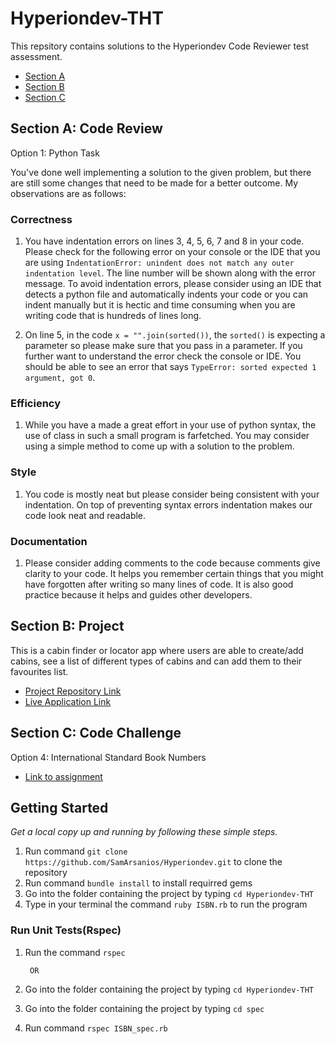 # Hyperiondev-THT

This repsitory contains solutions to the Hyperiondev Code Reviewer test assessment.
- [Section A](https://github.com/SamArsanios/Hyperiondev-THT/blob/main/README.md#section-a-code-review)
- [Section B](https://github.com/SamArsanios/Hyperiondev-THT/blob/main/README.md#section-b-code-project)
- [Section C](https://github.com/SamArsanios/Hyperiondev-THT/blob/main/README.md#section-c-code-challenge)


## Section A: Code Review
Option 1: Python Task


You've done well implementing a solution to the given problem, but there are still some changes that need to be made for a better outcome. My observations are as follows:

### Correctness
1. You have indentation errors on lines 3, 4, 5, 6, 7 and 8 in your code. Please check for the following error on your console or the IDE that you are using `IndentationError: unindent does not match any outer indentation level`. The line number will be shown along with the error message. To avoid indentation errors, please consider using an IDE that detects a python file and automatically indents your code or you can indent manually but it is hectic and time consuming when you are writing code that is hundreds of lines long.

2. On line 5, in the code `x = "".join(sorted())`,  the `sorted()` is expecting a parameter so please make sure that you pass in a parameter. If you further want to understand the error check the console or IDE. You should be able to see an error that says `TypeError: sorted expected 1 argument, got 0`. 

### Efficiency
1. While you have a made a great effort in your use of python syntax, the use of class in such a small program is farfetched. You may consider using a simple method to come up with a solution to the problem.


### Style
1. You code is mostly neat but please consider being consistent with your indentation. On top of preventing syntax errors indentation makes our code look neat and readable.

### Documentation
1. Please consider adding comments to the code because comments give clarity to your code. It helps you remember certain things that you might have forgotten after writing so many lines of code. It is also good practice because it helps and guides other developers.

## Section B: Project
This is a cabin finder or locator app where users are able to create/add cabins, see a list of different types of cabins and can add them to their favourites list.

- [Project Repository Link](https://github.com/SamArsanios/cabin-quest) 
- [Live Application Link](https://cabinquest.herokuapp.com/)

## Section C: Code Challenge
Option 4: International Standard Book Numbers

- [Link to assignment](https://edabit.com/challenge/4E9gTrRWErpTCA2FQ)

## Getting Started

_Get a local copy up and running by following these simple steps._

1. Run command `git clone https://github.com/SamArsanios/Hyperiondev.git` to clone the repository
2. Run command `bundle install` to install requirred gems
3. Go into the folder containing the project by typing `cd Hyperiondev-THT`
4. Type in your terminal the command `ruby ISBN.rb` to run the program

### Run Unit Tests(Rspec)
1. Run the command `rspec`

        OR

1. Go into the folder containing the project by typing `cd Hyperiondev-THT`
2. Go into the folder containing the project by typing `cd spec`
3. Run command `rspec ISBN_spec.rb`